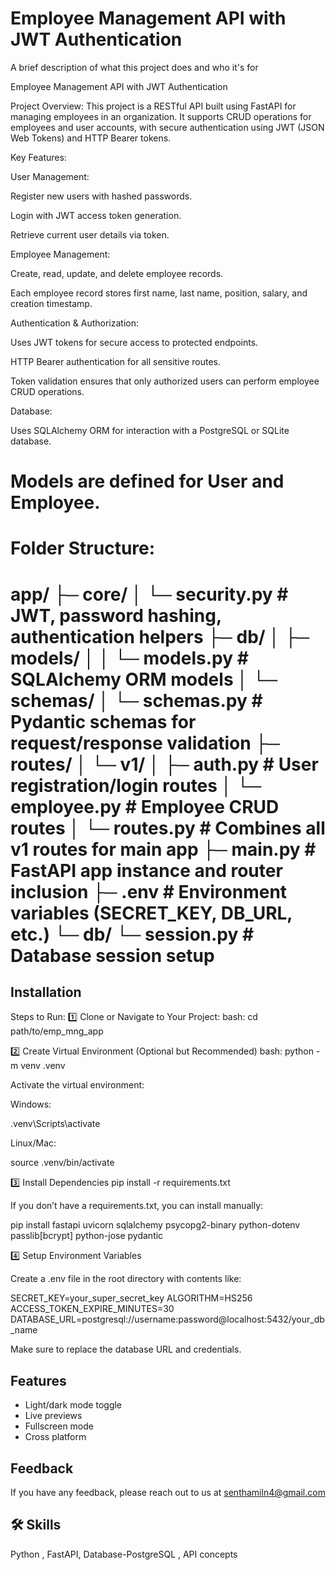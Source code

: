
# Employee Management API with JWT Authentication

A brief description of what this project does and who it's for

Employee Management API with JWT Authentication

Project Overview:
This project is a RESTful API built using FastAPI for managing employees in an organization. It supports CRUD operations for employees and user accounts, with secure authentication using JWT (JSON Web Tokens) and HTTP Bearer tokens.

Key Features:

User Management:

Register new users with hashed passwords.

Login with JWT access token generation.

Retrieve current user details via token.

Employee Management:

Create, read, update, and delete employee records.

Each employee record stores first name, last name, position, salary, and creation timestamp.

Authentication & Authorization:

Uses JWT tokens for secure access to protected endpoints.

HTTP Bearer authentication for all sensitive routes.

Token validation ensures that only authorized users can perform employee CRUD operations.

Database:

Uses SQLAlchemy ORM for interaction with a PostgreSQL or SQLite database.

Models are defined for User and Employee.
========================================================================================
Folder Structure:
=========

app/
├─ core/
│  └─ security.py           # JWT, password hashing, authentication helpers
├─ db/
│  ├─ models/
│  │  └─ models.py          # SQLAlchemy ORM models
│  └─ schemas/
│     └─ schemas.py         # Pydantic schemas for request/response validation
├─ routes/
│  └─ v1/
│     ├─ auth.py            # User registration/login routes
│     └─ employee.py        # Employee CRUD routes
│  └─ routes.py             # Combines all v1 routes for main app
├─ main.py                  # FastAPI app instance and router inclusion
├─ .env                     # Environment variables (SECRET_KEY, DB_URL, etc.)
└─ db/
   └─ session.py            # Database session setup
===========================================================================================
## Installation


Steps to Run:
1️⃣ Clone or Navigate to Your Project:
bash:
cd path/to/emp_mng_app

2️⃣ Create Virtual Environment (Optional but Recommended)
bash:
python -m venv .venv


Activate the virtual environment:

Windows:

.venv\Scripts\activate


Linux/Mac:

source .venv/bin/activate

3️⃣ Install Dependencies
pip install -r requirements.txt


If you don’t have a requirements.txt, you can install manually:

pip install fastapi uvicorn sqlalchemy psycopg2-binary python-dotenv passlib[bcrypt] python-jose pydantic

4️⃣ Setup Environment Variables

Create a .env file in the root directory with contents like:

SECRET_KEY=your_super_secret_key
ALGORITHM=HS256
ACCESS_TOKEN_EXPIRE_MINUTES=30
DATABASE_URL=postgresql://username:password@localhost:5432/your_db_name


Make sure to replace the database URL and credentials.
## Features

- Light/dark mode toggle
- Live previews
- Fullscreen mode
- Cross platform


## Feedback

If you have any feedback, please reach out to us at senthamiln4@gmail.com


## 🛠 Skills

Python , FastAPI, Database-PostgreSQL , API concepts